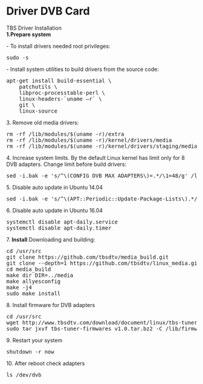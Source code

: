 # Driver DVB Card
TBS Driver Installation
<br>
<b>1.Prepare system</b>
<p>- To install drivers needed root privileges:</p>
<pre>sudo -s</pre>
<p>- Install system utilities to build drivers from the source code:</p>
<pre>apt-get install build-essential \
    patchutils \
    libproc-processtable-perl \
    linux-headers-`uname –r` \
    git \
    linux-source</pre>
3. Remove old media drivers:
<pre>rm -rf /lib/modules/$(uname -r)/extra
rm -rf /lib/modules/$(uname -r)/kernel/drivers/media
rm -rf /lib/modules/$(uname -r)/kernel/drivers/staging/media</pre>
4. Increase system limits. By the default Linux kernel has limit only for 8 DVB adapters. Change limit before build drivers:
<pre>sed -i.bak -e 's/^\(CONFIG_DVB_MAX_ADAPTERS\)=.*/\1=48/g' /lib/modules/$(uname -r)/build/.config</pre>
5. Disable auto update in Ubuntu 14.04
<pre>sed -i.bak -e 's/^\(APT::Periodic::Update-Package-Lists\).*/\1 "0";/g' /etc/apt/apt.conf.d/10periodic</pre>
6. Disable auto update in Ubuntu 16.04
<pre>systemctl disable apt-daily.service
systemctl disable apt-daily.timer</pre>
7. <b>Install</b>
Downloading and building:
<pre>cd /usr/src
git clone https://github.com/tbsdtv/media_build.git
git clone --depth=1 https://github.com/tbsdtv/linux_media.git -b latest ./media
cd media_build
make dir DIR=../media
make allyesconfig
make -j4
sudo make install</pre>
8. Install firmware for DVB adapters
<pre>cd /usr/src
wget http://www.tbsdtv.com/download/document/linux/tbs-tuner-firmwares_v1.0.tar.bz2
sudo tar jxvf tbs-tuner-firmwares_v1.0.tar.bz2 -C /lib/firmware/</pre>
9. Restart your system
<pre>shutdown -r now</pre>
10. After reboot check adapters
<pre>ls /dev/dvb</pre>
